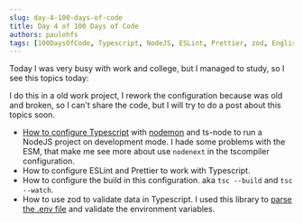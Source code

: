 ```yaml
---
slug: day-4-100-days-of-code
title: Day 4 of 100 Days of Code
authors: paulohfs
tags: [100DaysOfCode, Typescript, NodeJS, ESLint, Prettier, zod, English]
---
```


Today I was very busy with work and college, but I managed to study, so I see this topics today:

I do this in a old work project, I rework the configuration because was old and broken, so I can't share the code, but I will try to do a post about this topics soon.

- [How to configure Typescript](https://www.digitalocean.com/community/tutorials/typescript-new-project) with [nodemon](https://blog.logrocket.com/configuring-nodemon-with-typescript/) and ts-node to run a NodeJS project on development mode. I hade some problems with the ESM, that make me see more about use `nodenext` in the tscompiler configuration.
- How to configure ESLint and Prettier to work with Typescript.
- How to configure the build in this configuration. aka `tsc --build` and `tsc --watch`.
- How to use zod to validate data in Typescript. I used this library to [parse the .env file](https://sergiodxa.com/articles/using-zod-to-safely-read-env-variables) and validate the environment variables.
